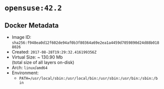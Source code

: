 # `opensuse:42.2`

## Docker Metadata

- Image ID: `sha256:f948ea0d12f602de94af0b3f80364a69e2ea1a4459d7059890d24d88b0188026`
- Created: `2017-08-28T19:29:32.416199356Z`
- Virtual Size: ~ 130.90 Mb  
  (total size of all layers on-disk)
- Arch: `linux`/`amd64`
- Environment:
  - `PATH=/usr/local/sbin:/usr/local/bin:/usr/sbin:/usr/bin:/sbin:/bin`
